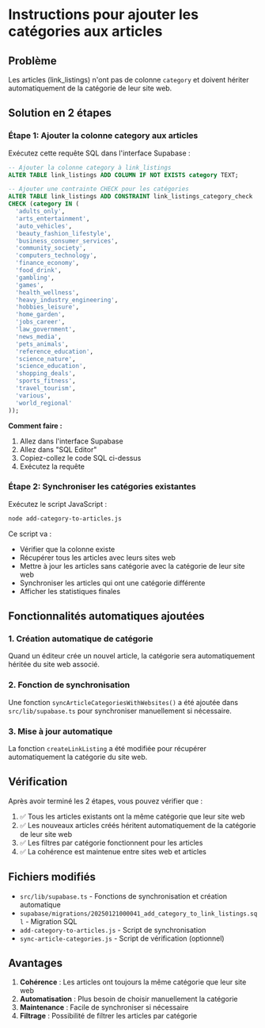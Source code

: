 # Instructions pour ajouter les catégories aux articles

## Problème
Les articles (link_listings) n'ont pas de colonne `category` et doivent hériter automatiquement de la catégorie de leur site web.

## Solution en 2 étapes

### Étape 1: Ajouter la colonne category aux articles
Exécutez cette requête SQL dans l'interface Supabase :

```sql
-- Ajouter la colonne category à link_listings
ALTER TABLE link_listings ADD COLUMN IF NOT EXISTS category TEXT;

-- Ajouter une contrainte CHECK pour les catégories
ALTER TABLE link_listings ADD CONSTRAINT link_listings_category_check 
CHECK (category IN (
  'adults_only',
  'arts_entertainment',
  'auto_vehicles',
  'beauty_fashion_lifestyle',
  'business_consumer_services',
  'community_society',
  'computers_technology',
  'finance_economy',
  'food_drink',
  'gambling',
  'games',
  'health_wellness',
  'heavy_industry_engineering',
  'hobbies_leisure',
  'home_garden',
  'jobs_career',
  'law_government',
  'news_media',
  'pets_animals',
  'reference_education',
  'science_nature',
  'science_education',
  'shopping_deals',
  'sports_fitness',
  'travel_tourism',
  'various',
  'world_regional'
));
```

**Comment faire :**
1. Allez dans l'interface Supabase
2. Allez dans "SQL Editor"
3. Copiez-collez le code SQL ci-dessus
4. Exécutez la requête

### Étape 2: Synchroniser les catégories existantes
Exécutez le script JavaScript :

```bash
node add-category-to-articles.js
```

Ce script va :
- Vérifier que la colonne existe
- Récupérer tous les articles avec leurs sites web
- Mettre à jour les articles sans catégorie avec la catégorie de leur site web
- Synchroniser les articles qui ont une catégorie différente
- Afficher les statistiques finales

## Fonctionnalités automatiques ajoutées

### 1. Création automatique de catégorie
Quand un éditeur crée un nouvel article, la catégorie sera automatiquement héritée du site web associé.

### 2. Fonction de synchronisation
Une fonction `syncArticleCategoriesWithWebsites()` a été ajoutée dans `src/lib/supabase.ts` pour synchroniser manuellement si nécessaire.

### 3. Mise à jour automatique
La fonction `createLinkListing` a été modifiée pour récupérer automatiquement la catégorie du site web.

## Vérification

Après avoir terminé les 2 étapes, vous pouvez vérifier que :

1. ✅ Tous les articles existants ont la même catégorie que leur site web
2. ✅ Les nouveaux articles créés héritent automatiquement de la catégorie de leur site web
3. ✅ Les filtres par catégorie fonctionnent pour les articles
4. ✅ La cohérence est maintenue entre sites web et articles

## Fichiers modifiés

- `src/lib/supabase.ts` - Fonctions de synchronisation et création automatique
- `supabase/migrations/20250121000041_add_category_to_link_listings.sql` - Migration SQL
- `add-category-to-articles.js` - Script de synchronisation
- `sync-article-categories.js` - Script de vérification (optionnel)

## Avantages

1. **Cohérence** : Les articles ont toujours la même catégorie que leur site web
2. **Automatisation** : Plus besoin de choisir manuellement la catégorie
3. **Maintenance** : Facile de synchroniser si nécessaire
4. **Filtrage** : Possibilité de filtrer les articles par catégorie
